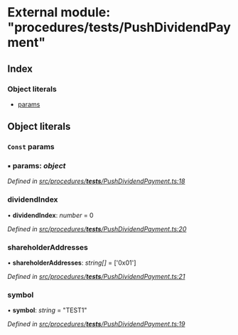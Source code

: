 # External module: "procedures/**tests**/PushDividendPayment"

## Index

### Object literals

- [params](_procedures___tests___pushdividendpayment_.md#const-params)

## Object literals

### `Const` params

### ▪ **params**: _object_

_Defined in [src/procedures/**tests**/PushDividendPayment.ts:18](https://github.com/PolymathNetwork/polymath-sdk/blob/660aba8/src/procedures/__tests__/PushDividendPayment.ts#L18)_

### dividendIndex

• **dividendIndex**: _number_ = 0

_Defined in [src/procedures/**tests**/PushDividendPayment.ts:20](https://github.com/PolymathNetwork/polymath-sdk/blob/660aba8/src/procedures/__tests__/PushDividendPayment.ts#L20)_

### shareholderAddresses

• **shareholderAddresses**: _string[]_ = ['0x01']

_Defined in [src/procedures/**tests**/PushDividendPayment.ts:21](https://github.com/PolymathNetwork/polymath-sdk/blob/660aba8/src/procedures/__tests__/PushDividendPayment.ts#L21)_

### symbol

• **symbol**: _string_ = "TEST1"

_Defined in [src/procedures/**tests**/PushDividendPayment.ts:19](https://github.com/PolymathNetwork/polymath-sdk/blob/660aba8/src/procedures/__tests__/PushDividendPayment.ts#L19)_
